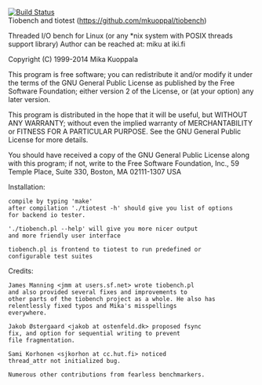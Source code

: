 [![Build Status](https://travis-ci.org/aliceinwire/tiobench-1.svg?branch=master)](https://travis-ci.org/aliceinwire/tiobench-1)  
Tiobench and tiotest (https://github.com/mkuoppal/tiobench)
   
Threaded I/O bench for Linux (or any *nix system with POSIX threads
support library) Author can be reached at: miku at iki.fi

Copyright (C) 1999-2014 Mika Kuoppala

This program is free software; you can redistribute it and/or modify
it under the terms of the GNU General Public License as published by
the Free Software Foundation; either version 2 of the License, or
(at your option) any later version.

This program is distributed in the hope that it will be useful,
but WITHOUT ANY WARRANTY; without even the implied warranty of
MERCHANTABILITY or FITNESS FOR A PARTICULAR PURPOSE.  See the
GNU General Public License for more details.

You should have received a copy of the GNU General Public License
along with this program; if not, write to the Free Software
Foundation, Inc., 59 Temple Place, Suite 330, Boston, MA  02111-1307  USA

Installation:

	compile by typing 'make'
	after compilation './tiotest -h' should give you list of options
	for backend io tester. 

	'./tiobench.pl --help' will give you more nicer output
	and more friendly user interface

	tiobench.pl is frontend to tiotest to run predefined or 
	configurable test suites

Credits:
	
	James Manning <jmm at users.sf.net> wrote tiobench.pl
	and also provided several fixes and improvements to 
	other parts of the tiobench project as a whole. He also has
	relentlessly fixed typos and Mika's misspellings 
	everywhere.

	Jakob Østergaard <jakob at ostenfeld.dk> proposed fsync
	fix, and option for sequential writing to prevent
	file fragmentation.

	Sami Korhonen <sjkorhon at cc.hut.fi> noticed
	thread_attr not initialized bug.

	Numerous other contributions from fearless benchmarkers.
